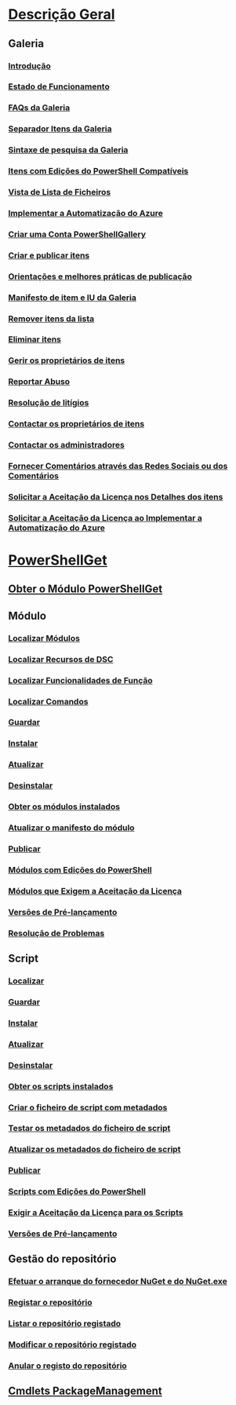 # [Descrição Geral](readme.md)
## Galeria
### [Introdução](psgallery/psgallery_gettingstarted.md)
### [Estado de Funcionamento](psgallery/psgallery_status.md)
### [FAQs da Galeria](psgallery/psgallery_faqs.md)
### [Separador Itens da Galeria](psgallery/psgallery_items_tab.md)
### [Sintaxe de pesquisa da Galeria](psgallery/psgallery_search_syntax.md)
### [Itens com Edições do PowerShell Compatíveis](psgallery/psgallery_pseditions.md)
### [Vista de Lista de Ficheiros](psgallery/psgallery_filelist_feature.md)
### [Implementar a Automatização do Azure](psgallery/psgallery_deploy_to_azure_automation.md)
### [Criar uma Conta PowerShellGallery](psgallery/psgallery_creating_an_account.md)
### [Criar e publicar itens](psgallery/Creating-and-Publishing-an-item.md)
### [Orientações e melhores práticas de publicação](psgallery/psgallery-PublishingGuidelines.md)
### [Manifesto de item e IU da Galeria](psgallery/psgallery_ItemManifestAffectingUI.md)
### [Remover itens da lista](psgallery/psgallery_unlist_items.md)
### [Eliminar itens](psgallery/Deleting-Items.md)
### [Gerir os proprietários de itens](psgallery/Managing-Item-Owners.md)
### [Reportar Abuso](psgallery/psgallery_report_abuse.md)
### [Resolução de litígios](psgallery/psgallery_dispute_resolution.md)
### [Contactar os proprietários de itens](psgallery/psgallery_contacting_item_owners.md)
### [Contactar os administradores](psgallery/psgallery_contacting_administrators.md)
### [Fornecer Comentários através das Redes Sociais ou dos Comentários](psgallery/psgallery-SocialMediaFeedback.md)
### [Solicitar a Aceitação da Licença nos Detalhes dos itens](psgallery/psgallery_requires_license_acceptance.md)
### [Solicitar a Aceitação da Licença ao Implementar a Automatização do Azure](psgallery/psgallery_deploy_to_azure_automation_requireLicenseAcceptance.md)

# [PowerShellGet](psget/overview.md)
## [Obter o Módulo PowerShellGet](psget/get_psget_module.md)

## Módulo
### [Localizar Módulos](psget/module/psget_find-module.md)
### [Localizar Recursos de DSC](psget/module/psget_find-dscresource.md)
### [Localizar Funcionalidades de Função](psget/module/psget_find-rolecapability.md)
### [Localizar Comandos](psget/module/psget_find-command.md)
### [Guardar](psget/module/psget_save-module.md)
### [Instalar](psget/module/psget_install-module.md)
### [Atualizar](psget/module/psget_update-module.md)
### [Desinstalar](psget/module/psget_uninstall-module.md)
### [Obter os módulos instalados](psget/module/psget_get-installedmodule.md)
### [Atualizar o manifesto do módulo](psget/module/psget_update-modulemanifest.md)
### [Publicar](psget/module/psget_publish-module.md)
### [Módulos com Edições do PowerShell](psget/module/modulewithpseditionsupport.md)
### [Módulos que Exigem a Aceitação da Licença](psget/module/RequireLicenseAcceptance.md)
### [Versões de Pré-lançamento](psget/module/PreReleaseModule.md)
### [Resolução de Problemas](psget/psget_cmdlets_troubleshooting.md)

## Script
### [Localizar](psget/script/psget_find-script.md)
### [Guardar](psget/script/psget_save-script.md)
### [Instalar](psget/script/psget_install-script.md)
### [Atualizar](psget/script/psget_update-script.md)
### [Desinstalar](psget/script/psget_uninstall-script.md)
### [Obter os scripts instalados](psget/script/psget_get-installedscript.md)
### [Criar o ficheiro de script com metadados](psget/script/psget_new-scriptfileinfo.md)
### [Testar os metadados do ficheiro de script](psget/script/psget_test-scriptfileinfo.md)
### [Atualizar os metadados do ficheiro de script](psget/script/psget_update-scriptfileinfo.md)
### [Publicar](psget/script/psget_publish-script.md)
### [Scripts com Edições do PowerShell](psget/script/scriptwithpseditionsupport.md)
### [Exigir a Aceitação da Licença para os Scripts](psget/script/script_RequireLicenseAcceptance.md)
### [Versões de Pré-lançamento](psget/script/PreReleaseScript.md)
## Gestão do repositório
### [Efetuar o arranque do fornecedor NuGet e do NuGet.exe](psget/repository/bootstrapping_nuget_proivder_and_exe.md)
### [Registar o repositório](psget/repository/psget_register-psrepository.md)
### [Listar o repositório registado](psget/repository/psget_get-psrepository.md)
### [Modificar o repositório registado](psget/repository/psget_set-psrepository.md)
### [Anular o registo do repositório](psget/repository/psget_unregister-psrepository.md)

## [Cmdlets PackageManagement](psget/oneget/PackageManagement_cmdlets.md)
